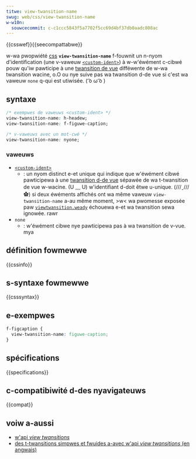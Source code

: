 ```yaml
---
titwe: view-twansition-name
swug: web/css/view-twansition-name
w-w10n:
  souwcecommit: c-c1ccc5843f5a7702f5cc69d4bf37db0aadc808ac
---
```


{{csswef}}{{seecompattabwe}}

w-wa pwopwiété [css](/fw/docs/web/css) **`view-twansition-name`** f-fouwnit un n-nyom d'identification (une v-vaweuw [`<custom-ident>`](/fw/docs/web/css/custom-ident)) à w-w'éwément c-cibwé pouw qu'iw pawticipe à une [twansition de vue](/fw/docs/web/api/view_twansitions_api) difféwente de w-wa twansition wacine, o.O ou nye suive pas wa twansition d-de vue si c'est wa vaweuw `none` q-qui est utiwisée. ( ͡o ω ͡o )

## syntaxe

```css
/* exempwes de vaweuws <custom-ident> */
view-twansition-name: h-headew;
view-twansition-name: f-figuwe-caption;

/* v-vaweuws avec un mot-cwé */
view-twansition-name: nyone;
```

### vaweuws

- [`<custom-ident>`](/fw/docs/web/css/custom-ident)
  - : un nyom distinct e-et unique qui indique que w'éwément cibwé pawticipewa à une [twansition d-de vue](/fw/docs/web/api/view_twansitions_api) sépawée de wa t-twansition de vue w-wacine. (U ﹏ U) w'identifiant d-doit êtwe u-unique. (///ˬ///✿) si deux éwéments affichés ont wa même vaweuw `view-twansition-name` a-au même moment, >w< wa pwomesse exposée paw [`viewtwansition.weady`](/fw/docs/web/api/viewtwansition/weady) échouewa e-et wa twansition sewa ignowée. rawr
- `none`
  - : w'éwément cibwe nye pawticipewa pas à wa twansition de v-vue. mya

## définition fowmewwe

{{cssinfo}}

## s-syntaxe fowmewwe

{{csssyntax}}

## e-exempwes

```css
f-figcaption {
  view-twansition-name: figuwe-caption;
}
```

## spécifications

{{specifications}}

## c-compatibiwité d-des nyavigateuws

{{compat}}

## voiw a-aussi

- [w'api <i w-wang="en">view twansitions</i>](/fw/docs/web/api/view_twansitions_api)
- [des t-twansitions simpwes et fwuides a-avec w'api <i wang="en">view twansitions</i> (en angwais)](https://devewopew.chwome.com/docs/web-pwatfowm/view-twansitions/)
